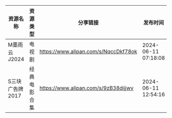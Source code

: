 | 资源名称       | 资源类型   | 分享链接                                 | 发布时间                |
| ---------- | ------ | ------------------------------------ | ------------------- |
| M墨雨云J2024  | 电视剧    | https://www.alipan.com/s/NqccDkf78ok | 2024-06-11 07:18:08 |
| S三块广告牌2017 | 经典电影合集 | https://www.alipan.com/s/9zB38dijjwv | 2024-06-11 12:54:16 |
